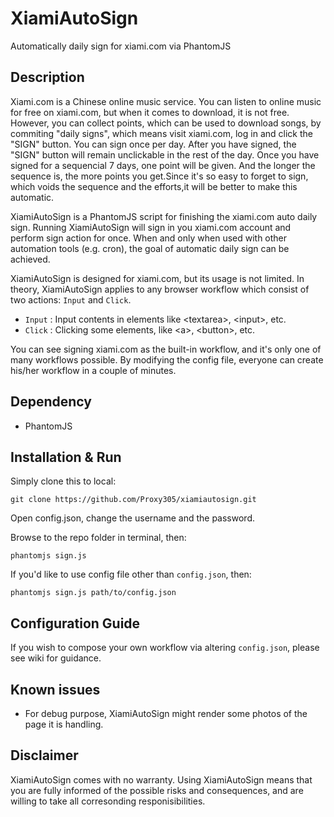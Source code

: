 # XiamiAutoSign
Automatically daily sign for xiami.com via PhantomJS

## Description

Xiami.com is a Chinese online music service. You can listen to online music for free on xiami.com, but when it comes to download, it is not free. However, you can collect points, which can be used to download songs, by commiting "daily signs", which means visit xiami.com, log in and click the "SIGN" button. You can sign once per day. After you have signed, the "SIGN" button will remain unclickable in the rest of the day. Once you have signed for a sequencial 7 days, one point will be given. And the longer the sequence is, the more points you get.Since it's so easy to forget to sign, which voids the sequence and the efforts,it will be better to make this automatic. 

XiamiAutoSign is a PhantomJS script for finishing the xiami.com auto daily sign. Running XiamiAutoSign will sign in you xiami.com account and perform sign action for once. When and only when used with other automation tools (e.g. cron), the goal of automatic daily sign can be achieved.

XiamiAutoSign is designed for xiami.com, but its usage is not limited. In theory, XiamiAutoSign applies to any browser workflow which consist of two actions: `Input` and `Click`.

- `Input` : Input contents in elements like \<textarea\>, \<input\>, etc.
- `Click` : Clicking some elements, like \<a\>, \<button\>, etc.

You can see signing xiami.com as the built-in workflow, and it's only one of many workflows possible. By modifying the config file, everyone can create his/her workflow in a couple of minutes.

## Dependency

- PhantomJS

## Installation & Run

Simply clone this to local:

    git clone https://github.com/Proxy305/xiamiautosign.git

Open config.json, change the username and the password.

Browse to the repo folder in terminal, then:

    phantomjs sign.js

If you'd like to use config file other than `config.json`, then:

    phantomjs sign.js path/to/config.json

## Configuration Guide

If you wish to compose your own workflow via altering `config.json`, please see wiki for guidance.

## Known issues

- For debug purpose, XiamiAutoSign might render some photos of the page it is handling.

## Disclaimer

XiamiAutoSign comes with no warranty. Using XiamiAutoSign means that you are fully informed of the possible risks and consequences, and are willing to take all corresonding responisibilities. 

